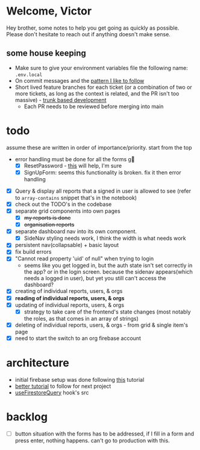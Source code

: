 # Welcome, Victor
Hey brother, some notes to help you get going as quickly as possible. Please don't hesitate to reach out if anything doesn't make sense.

## some house keeping
- Make sure to give your environment variables file the following name: `.env.local` 
- On commit messages and the [pattern I like to follow](https://dev.to/bhekanik/supercharge-your-git-history-with-better-commit-messages-32fk)
- Short lived feature branches for each ticket (or a combination of two or more tickets, as long as the context is related, and the PR isn't too massive) - [trunk based development](https://trunkbaseddevelopment.com/)
  - Each PR needs to be reviewed before merging into main

# todo
assume these are written in order of importance/priority. start from the top
- error handling must be done for all the forms g😬
  - [x] ResetPassword - [this](https://www.tabnine.com/code/javascript/functions/firebase/Promise/sendPasswordResetEmail) will help, I'm sure
  - [x] SignUpForm: seems this functionality is broken. fix it then error handling
- [x] Query & display all reports that a signed in user is allowed to see (refer to `array-contains` snippet that's in the notebook)
- [x] check out the TODO's in the codebase
- [x] separate grid components into own pages
  - [x] ~~my reports is done~~
  - [x] ~~organisation reports~~
- [x] separate dashboard nav into its own component.
  - [x] SideNav styling needs work, I think the width is what needs work
- [x] persistent nav(collapsable) + basic layout
- [x] fix build errors
- [x] "Cannot read property 'uid' of null" when trying to login
  - seems like you get logged in, but the auth state isn't set correctly in the app? or in the login screen. because the sidenav appears(which needs a logged in user), but yet you still can't access the dashboard?
- [x] creating of individual reports, users, & orgs
- [x] **reading of individual reports, users, & orgs**
- [x] updating of individual reports, users, & orgs
  - [x] strategy to take care of the frontend's state changes (most notably the roles, as that comes in an array of strings)
- [x] deleting of individual reports, users, & orgs - from grid & single item's page
- [x] need to start the switch to an org firebase account

# architecture
- initial firebase setup was done following [this](https://betterprogramming.pub/implement-user-authentication-with-next-js-and-firebase-fb9414adba08) tutorial
- [better tutorial](https://www.youtube.com/watch?v=awd_oYcmrRA) to follow for next project
- [useFirestoreQuery](https://usehooks.com/useFirestoreQuery/) hook's src

# backlog
- [ ] button situation with the forms has to be addressed, if I fill in a form and press enter, nothing happens. can't go to production with this.
